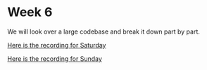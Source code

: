# Week 6

We will look over a large codebase and break it down part by part.

[Here is the recording for Saturday](https://drive.google.com/file/d/1WMcSubQE4U8EkZuX0bdTIEYTnoLFpP9K/view?usp=sharing)

[Here is the recording for Sunday](https://drive.google.com/file/d/1PY3hhqNEDwYkrOhjfE17M-JbiXH-MfLT/view?usp=sharing)
